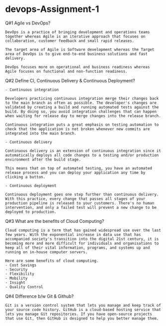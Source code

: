 # devops-Assignment-1

Q#1 Agile vs DevOps?

    DevOps is a practice of bringing development and operations teams together whereas Agile is an iterative approach that focuses on collaboration, customer feedback and small rapid releases.

    The target area of Agile is Software development whereas the Target area of DevOps is to give end-to-end business solutions and fast delivery.

    DevOps focuses more on operational and business readiness whereas Agile focuses on functional and non-function readiness.

Q#2 Define CI, Continuous Delivery & Continuous Deployment?
    
    - Continuous integration

    Developers practicing continuous integration merge their changes back to the main branch as often as possible. The developer's changes are validated by creating a build and running automated tests against the build. By doing so, you avoid integration challenges that can happen when waiting for release day to merge changes into the release branch.

    Continuous integration puts a great emphasis on testing automation to check that the application is not broken whenever new commits are integrated into the main branch.

    - Continuous delivery

    Continuous delivery is an extension of continuous integration since it automatically deploys all code changes to a testing and/or production environment after the build stage. 

    This means that on top of automated testing, you have an automated release process and you can deploy your application any time by clicking a button.

    - Continuous deployment

    Continuous deployment goes one step further than continuous delivery. With this practice, every change that passes all stages of your production pipeline is released to your customers. There's no human intervention, and only a failed test will prevent a new change to be deployed to production.

Q#3 What are the benefits of Cloud Computing?

    Cloud computing is a term that has gained widespread use over the last few years. With the exponential increase in data use that has accompanied society's transition into the digital 21st century, it is becoming more and more difficult for individuals and organisations to keep all of their vital information, programs, and systems up and running on in-house computer servers.
    
    Here are some benefits of cloud computing.
    - Cost Savings
    - Security
    - Flexibility
    - Mobility
    - Insight
    - Quality Control

Q#4 Difference b/w Git & Github?

    Git is a version control system that lets you manage and keep track of your source code history. GitHub is a cloud-based hosting service that lets you manage Git repositories. If you have open-source projects that use Git, then GitHub is designed to help you better manage them.
